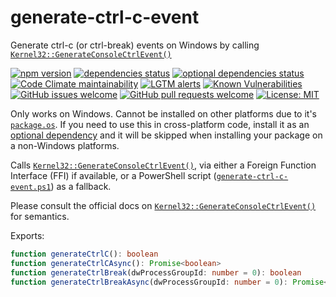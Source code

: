 # generate-ctrl-c-event

Generate ctrl-c (or ctrl-break) events on Windows by calling [`Kernel32::GenerateConsoleCtrlEvent()`](https://docs.microsoft.com/en-us/windows/console/generateconsolectrlevent)

[![npm version](https://img.shields.io/npm/v/generate-ctrl-c-event)](http://npmjs.com/package/generate-ctrl-c-event)
[![dependencies status](https://img.shields.io/david/zenflow/generate-ctrl-c-event)](https://david-dm.org/zenflow/generate-ctrl-c-event)
[![optional dependencies status](https://img.shields.io/david/optional/zenflow/generate-ctrl-c-event)](https://david-dm.org/zenflow/generate-ctrl-c-event?type=optional)
[![Code Climate maintainability](https://img.shields.io/codeclimate/maintainability-percentage/zenflow/generate-ctrl-c-event?logo=Code%20Climate)](https://codeclimate.com/github/zenflow/generate-ctrl-c-event)
[![LGTM alerts](https://img.shields.io/lgtm/alerts/github/zenflow/generate-ctrl-c-event?logo=lgtm)](https://lgtm.com/projects/g/zenflow/generate-ctrl-c-event/)
[![Known Vulnerabilities](https://snyk.io/test/github/zenflow/generate-ctrl-c-event/badge.svg?targetFile=package.json)](https://snyk.io/test/github/zenflow/generate-ctrl-c-event?targetFile=package.json)
[![GitHub issues welcome](https://img.shields.io/badge/issues-welcome-brightgreen.svg?logo=GitHub)](https://github.com/zenflow/generate-ctrl-c-event/issues)
[![GitHub pull requests welcome](https://img.shields.io/badge/pull%20requests-welcome-brightgreen.svg?logo=GitHub)](https://github.com/zenflow/generate-ctrl-c-event/pulls)
[![License: MIT](https://img.shields.io/badge/License-MIT-brightgreen.svg)](https://opensource.org/licenses/MIT)

Only works on Windows.
Cannot be installed on other platforms due to it's [`package.os`](https://docs.npmjs.com/files/package.json#os).
If you need to use this in cross-platform code,
install it as an [optional dependency](https://docs.npmjs.com/files/package.json#optionaldependencies)
and it will be skipped when installing your package on a non-Windows platforms.

Calls [`Kernel32::GenerateConsoleCtrlEvent()`](https://docs.microsoft.com/en-us/windows/console/generateconsolectrlevent),
via either a Foreign Function Interface (FFI) if available,
or a PowerShell script ([`generate-ctrl-c-event.ps1`](./generate-ctrl-c-event.ps1)) as a fallback.

Please consult the official docs on [`Kernel32::GenerateConsoleCtrlEvent()`](https://docs.microsoft.com/en-us/windows/console/generateconsolectrlevent) for semantics.

Exports:

```typescript
function generateCtrlC(): boolean
function generateCtrlCAsync(): Promise<boolean>
function generateCtrlBreak(dwProcessGroupId: number = 0): boolean
function generateCtrlBreakAsync(dwProcessGroupId: number = 0): Promise<boolean>
```
